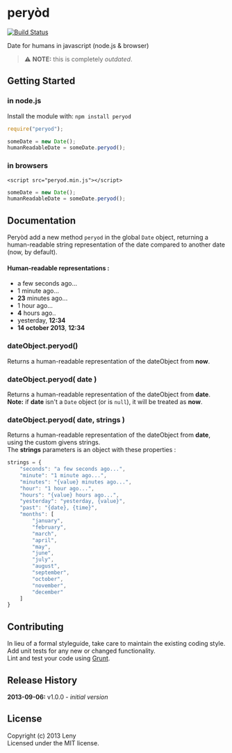 # peryòd 

[![Build Status](https://secure.travis-ci.org/leny/peryod.png?branch=master)](http://travis-ci.org/leny/peryod)

Date for humans in javascript (node.js &amp; browser)

> ⚠️ **NOTE:** this is completely _outdated_.

## Getting Started

### in node.js

Install the module with: `npm install peryod`

```javascript
require("peryod");

someDate = new Date();
humanReadableDate = someDate.peryod();
```

### in browsers

    <script src="peryod.min.js"></script>
    
```javascript
someDate = new Date();
humanReadableDate = someDate.peryod();
```

## Documentation
Peryòd add a new method `peryod` in the global `Date` object, returning a human-readable string representation of the date compared to another date (now, by default).

#### Human-readable representations : 
* a few seconds ago...
* 1 minute ago...
* **23** minutes ago...
* 1 hour ago...
* **4** hours ago..
* yesterday, **12:34**
* **14 october 2013**, **12:34**

### dateObject.peryod()

Returns a human-readable representation of the dateObject from **now**.

### dateObject.peryod( date )

Returns a human-readable representation of the dateObject from **date**.  
**Note:** if **date** isn't a `Date` object (or is `null`), it will be treated as **now**.

### dateObject.peryod( date, strings )

Returns a human-readable representation of the dateObject from **date**, using the custom givens strings.  
The **strings** parameters is an object with these properties : 

```javascript
strings = {
    "seconds": "a few seconds ago...",
    "minute": "1 minute ago...",
    "minutes": "{value} minutes ago...",
    "hour": "1 hour ago...",
    "hours": "{value} hours ago...",
    "yesterday": "yesterday, {value}",
    "past": "{date}, {time}",
    "months": [
        "january",
        "february",
        "march",
        "april",
        "may",
        "june",
        "july",
        "august",
        "september",
        "october",
        "november",
        "december"
    ]
}
```

## Contributing
In lieu of a formal styleguide, take care to maintain the existing coding style.  
Add unit tests for any new or changed functionality.  
Lint and test your code using [Grunt](http://gruntjs.com/).

## Release History
**2013-09-06:** v1.0.0 - *initial version*

## License
Copyright (c) 2013 Leny  
Licensed under the MIT license.
